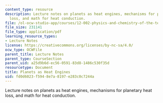 ```yaml
---
content_type: resource
description: Lecture notes on planets as heat engines, mechanisms for planetary heat
  loss, and math for heat conduction.
file: /ol-ocw-studio-app/courses/12-002-physics-and-chemistry-of-the-terrestrial-planets-fall-2008/fd0d6023f5948e7a8197e283c0c7244a_MIT12_002f08_lec13.pdf
file_size: 231141
file_type: application/pdf
learning_resource_types:
- Lecture Notes
license: https://creativecommons.org/licenses/by-nc-sa/4.0/
ocw_type: OCWFile
parent_title: Lecture Notes
parent_type: CourseSection
parent_uid: a25d9b6d-ec56-0591-83d8-1486c530f35d
resourcetype: Document
title: Planets as Heat Engines
uid: fd0d6023-f594-8e7a-8197-e283c0c7244a
---
```

Lecture notes on planets as heat engines, mechanisms for planetary heat loss, and math for heat conduction.